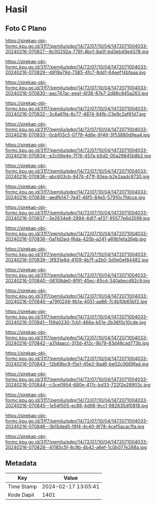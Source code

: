 # Hasil

## Foto C Plano

https://sirekap-obj-formc.kpu.go.id/31f7/pemilu/pdpr/14/72/07/10/04/1472071004033-20240216-070827--8c00292a-776f-4bcf-8a0f-bd3eb48e4378.jpg

https://sirekap-obj-formc.kpu.go.id/31f7/pemilu/pdpr/14/72/07/10/04/1472071004033-20240216-070829--4919a79d-7385-4fc7-8dd1-64eef14bfaaa.jpg

https://sirekap-obj-formc.kpu.go.id/31f7/pemilu/pdpr/14/72/07/10/04/1472071004033-20240216-070830--aac747ac-eea1-4f36-87e7-2d88c845a263.jpg

https://sirekap-obj-formc.kpu.go.id/31f7/pemilu/pdpr/14/72/07/10/04/1472071004033-20240216-070832--3c6a61fa-6c77-4874-84fb-23e9c2af61d7.jpg

https://sirekap-obj-formc.kpu.go.id/31f7/pemilu/pdpr/14/72/07/10/04/1472071004033-20240216-070833--0cbf03c5-0779-4d6e-9146-3f53880d9ea4.jpg

https://sirekap-obj-formc.kpu.go.id/31f7/pemilu/pdpr/14/72/07/10/04/1472071004033-20240216-070834--e2c08e4e-7f76-457a-b5d2-00a29845b8b2.jpg

https://sirekap-obj-formc.kpu.go.id/31f7/pemilu/pdpr/14/72/07/10/04/1472071004033-20240216-070836--abc603cb-9474-471f-93ea-b2e2aadc6730.jpg

https://sirekap-obj-formc.kpu.go.id/31f7/pemilu/pdpr/14/72/07/10/04/1472071004033-20240216-070836--aedfb147-7e41-46f5-84e5-57910c7fdcce.jpg

https://sirekap-obj-formc.kpu.go.id/31f7/pemilu/pdpr/14/72/07/10/04/1472071004033-20240216-070837--3e2634e8-2994-4df7-af37-95577e6d3599.jpg

https://sirekap-obj-formc.kpu.go.id/31f7/pemilu/pdpr/14/72/07/10/04/1472071004033-20240216-070838--0a11d2ed-f6da-420b-a241-a69b1efa26eb.jpg

https://sirekap-obj-formc.kpu.go.id/31f7/pemilu/pdpr/14/72/07/10/04/1472071004033-20240216-070839--3f831e8d-4109-4b7f-a2b0-3d0e0ef84482.jpg

https://sirekap-obj-formc.kpu.go.id/31f7/pemilu/pdpr/14/72/07/10/04/1472071004033-20240216-070840--06108de0-8f91-45ec-85cd-340abecd92c9.jpg

https://sirekap-obj-formc.kpu.go.id/31f7/pemilu/pdpr/14/72/07/10/04/1472071004033-20240216-070840--a79f0248-9b1a-4051-aa86-7c4b10b65bf2.jpg

https://sirekap-obj-formc.kpu.go.id/31f7/pemilu/pdpr/14/72/07/10/04/1472071004033-20240216-070841--159a0230-7cb1-466a-b51e-2b36f0c10cde.jpg

https://sirekap-obj-formc.kpu.go.id/31f7/pemilu/pdpr/14/72/07/10/04/1472071004033-20240216-070842--a31daacc-313d-412c-9b79-83d48cad773b.jpg

https://sirekap-obj-formc.kpu.go.id/31f7/pemilu/pdpr/14/72/07/10/04/1472071004033-20240216-070843--12b68bc9-f5e1-45e2-8ad6-be02c0669fad.jpg

https://sirekap-obj-formc.kpu.go.id/31f7/pemilu/pdpr/14/72/07/10/04/1472071004033-20240216-070844--c3ce0954-680e-417c-bd33-722f2e28903c.jpg

https://sirekap-obj-formc.kpu.go.id/31f7/pemilu/pdpr/14/72/07/10/04/1472071004033-20240216-070845--1e54f505-ec88-4d98-9cc1-982635df0818.jpg

https://sirekap-obj-formc.kpu.go.id/31f7/pemilu/pdpr/14/72/07/10/04/1472071004033-20240216-070846--3b15ded5-f9f4-4c40-8f78-4cef5acac1fa.jpg

https://sirekap-obj-formc.kpu.go.id/31f7/pemilu/pdpr/14/72/07/10/04/1472071004033-20240216-070828--41185c5f-8c9b-4b42-a6ef-1c0b077e288a.jpg


## Metadata

| Key        | Value               |
| ---------- | ------------------- |
| Time Stamp | 2024-02-17 13:05:41 |
| Kode Dapil | 1401                |



